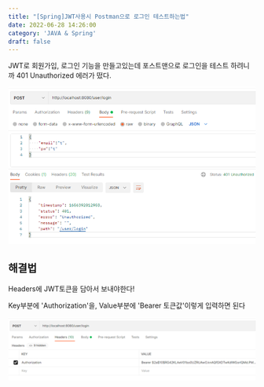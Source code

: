 ```yaml
---
title: "[Spring]JWT사용시 Postman으로 로그인 테스트하는법"
date: 2022-06-28 14:26:00
category: 'JAVA & Spring'
draft: false
---
```


JWT로 회원가입, 로그인 기능을 만들고있는데 포스트맨으로 로그인을 테스트 하려니까 401 Unauthorized 에러가 떴다.

![220628_01.PNG](.\images\220628_01.PNG)





## 해결법

Headers에 JWT토큰을 담아서 보내야한다!

Key부분에 'Authorization'을, Value부분에 'Bearer 토큰값'이렇게 입력하면 된다

![220628_02.PNG](.\images\220628_02.PNG)
